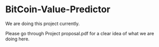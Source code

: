 # BitCoin-Value-Predictor


We are doing this project currently.

Please go through Project proposal.pdf for a clear idea of what we are doing here.
